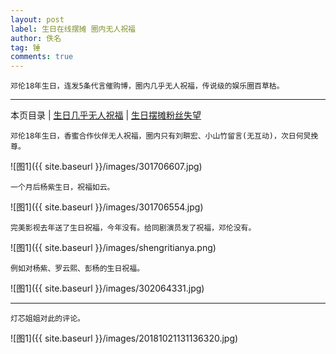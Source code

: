 ```yaml
---
layout: post
label: 生日在线摆摊 圈内无人祝福
author: 佚名
tag: 锤
comments: true
---
```


    邓伦18年生日，连发5条代言催购博，圈内几乎无人祝福，传说级的娱乐圈百草枯。

---

本页目录 \| [生日几乎无人祝福](#dxjja) \| [生日摆摊粉丝失望](#dxjjb) 

<a name="dxjja"></a>


    邓伦18年生日，香蜜合作伙伴无人祝福，圈内只有刘畊宏、小山竹留言(无互动)，次日何炅挽尊。

![图1]({{ site.baseurl }}/images/301706607.jpg)


    
    一个月后杨紫生日，祝福如云。

![图1]({{ site.baseurl }}/images/301706554.jpg)


    完美影视去年送了生日祝福，今年没有。给同剧演员发了祝福，邓伦没有。

![图1]({{ site.baseurl }}/images/shengritianya.png)

    例如对杨紫、罗云熙、彭杨的生日祝福。

![图1]({{ site.baseurl }}/images/302064331.jpg)

---

<a name="dxjjb"></a>


    灯芯姐姐对此的评论。
    
![图1]({{ site.baseurl }}/images/20181021131136320.jpg)

